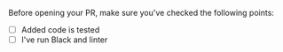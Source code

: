 Before opening your PR, make sure you've checked the following points:

- [ ] Added code is tested
- [ ] I've run Black and linter
